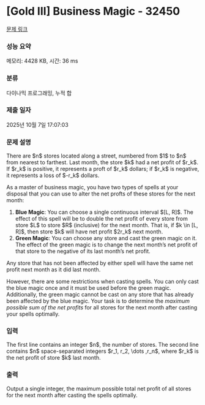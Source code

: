 # [Gold III] Business Magic - 32450 

[문제 링크](https://www.acmicpc.net/problem/32450) 

### 성능 요약

메모리: 4428 KB, 시간: 36 ms

### 분류

다이나믹 프로그래밍, 누적 합

### 제출 일자

2025년 10월 7일 17:07:03

### 문제 설명

<p>There are $n$ stores located along a street, numbered from $1$ to $n$ from nearest to farthest. Last month, the store $k$ had a net profit of $r_k$. If $r_k$ is positive, it represents a proft of $r_k$ dollars; if $r_k$ is negative, it represents a loss of $-r_k$ dollars.</p>

<p>As a master of business magic, you have two types of spells at your disposal that you can use to alter the net profts of these stores for the next month:</p>

<ol>
	<li><strong>Blue Magic</strong>: You can choose a single continuous interval $[L, R]$. The effect of this spell will be to double the net profit of every store from store $L$ to store $R$ (inclusive) for the next month. That is, if $k \in [L, R]$, then store $k$ will have net profit $2r_k$ next month.</li>
	<li><strong>Green Magic</strong>: You can choose any store and cast the green magic on it. The effect of the green magic is to change the next month’s net profit of that store to the negative of its last month’s net profit.</li>
</ol>

<p>Any store that has not been affected by either spell will have the same net profit next month as it did last month.</p>

<p>However, there are some restrictions when casting spells. You can only cast the blue magic once and it must be used before the green magic. Additionally, the green magic cannot be cast on any store that has already been affected by the blue magic. Your task is to determine the <em>maximum possible sum of the net profits</em> for all stores for the next month after casting your spells optimally.</p>

### 입력 

 <p>The first line contains an integer $n$, the number of stores. The second line contains $n$ space-separated integers $r_1, r_2, \dots ,r_n$, where $r_k$ is the net profit of store $k$ last month.</p>

### 출력 

 <p>Output a single integer, the maximum possible total net profit of all stores for the next month after casting the spells optimally.</p>

